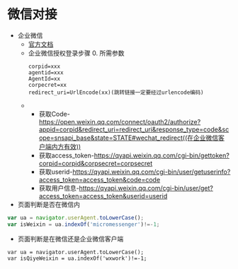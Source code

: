 # 微信对接
+ 企业微信
  + [官方文档](https://work.weixin.qq.com/api/doc#90000/90135/91023)
  + 企业微信授权登录步骤
    0. 所需参数
    ```
    corpid=xxx
    agentid=xxx
    AgentId=xx
    corpecret=xx
    redirect_uri=UrlEncode(xx)(跳转链接一定要经过urlencode编码)
    ```
  +
    + 获取Code-https://open.weixin.qq.com/connect/oauth2/authorize?appid=corpid&redirect_uri=redirect_uri&response_type=code&scope=snsapi_base&state=STATE#wechat_redirect((在企业微信客户端内方有效))
    + 获取access_token-https://qyapi.weixin.qq.com/cgi-bin/gettoken?corpid=corpid&corpsecret=corpsecret
    + 获取userid-https://qyapi.weixin.qq.com/cgi-bin/user/getuserinfo?access_token=access_token&code=code
    + 获取用户信息-https://qyapi.weixin.qq.com/cgi-bin/user/get?access_token=access_token&userid=userid
+ 页面判断是否在微信内
```js
var ua = navigator.userAgent.toLowerCase();
var isWeixin = ua.indexOf('micromessenger')!=-1;
```
+ 页面判断是在微信还是企业微信客户端
```
var ua = navigator.userAgent.toLowerCase();
var isQiyeWeixin = ua.indexOf('wxwork')!=-1;
```
